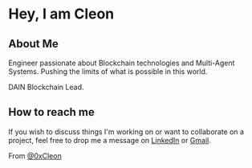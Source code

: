 <!--suppress HtmlDeprecatedAttribute -->

# Hey, I am Cleon 

## About Me 

Engineer passionate about Blockchain technologies and Multi-Agent Systems. Pushing the limits of what is possible in this world. 

DAIN Blockchain Lead.

## How to reach me

If you wish to discuss things I'm working on or want to collaborate on a project, feel free to drop me a message on [LinkedIn](https://www.linkedin.com/in/carlos-martin-leon/) or [Gmail](mailto:martinleoncarlos1@gmail.com).


From [@0xCleon](https://github.com/cleon30)

